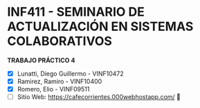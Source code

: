 # **INF411 - SEMINARIO DE ACTUALIZACIÓN EN SISTEMAS COLABORATIVOS**
**TRABAJO PRÁCTICO 4**
- [x] Lunatti, Diego Guillermo - VINF10472
- [x] Ramirez, Ramiro - VINF10400
- [x] Romero, Elio - VINF09511
- [ ] Sitio Web: https://cafecorrientes.000webhostapp.com/ :date:
